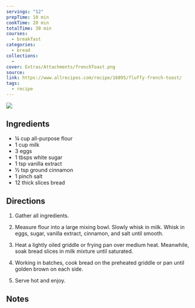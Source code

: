 ```yaml
---
servings: "12"
prepTime: 10 min
cookTime: 20 min
totalTime: 30 min
courses:
  - breakfast
categories:
  - bread
collections:
  -
cover: Extras/Attachments/frenchToast.png
source:
link: https://www.allrecipes.com/recipe/16895/fluffy-french-toast/
tags:
  - recipe
---
```


![](Extras/Attachments/frenchToast.png)


## Ingredients

- ¼ cup all-purpose flour
- 1 cup milk
- 3 eggs
- 1 tbsps white sugar
- 1 tsp vanilla extract
- ½ tsp ground cinnamon
- 1 pinch salt
- 12 thick slices bread


## Directions

1. Gather all ingredients.

2. Measure flour into a large mixing bowl. Slowly whisk in milk. Whisk in eggs, sugar, vanilla extract, cinnamon, and salt until smooth.

3. Heat a lightly oiled griddle or frying pan over medium heat. Meanwhile, soak bread slices in milk mixture until saturated.

4. Working in batches, cook bread on the preheated griddle or pan until golden brown on each side.

5. Serve hot and enjoy.


## Notes